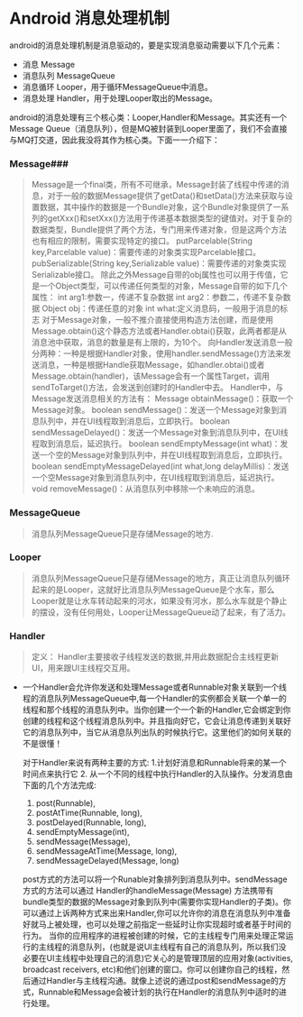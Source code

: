 ﻿# Android 消息处理机制
android的消息处理机制是消息驱动的，要是实现消息驱动需要以下几个元素：

- 消息 Message
- 消息队列  MessageQueue
- 消息循环  Looper，用于循环MessageQueue中消息。
- 消息处理  Handler，用于处理Looper取出的Message。

android的消息处理有三个核心类：Looper,Handler和Message。其实还有一个Message Queue（消息队列），但是MQ被封装到Looper里面了，我们不会直接与MQ打交道，因此我没将其作为核心类。下面一一介绍下：
### Message###
> Message是一个final类，所有不可继承，Message封装了线程中传递的消息，对于一般的数据Message提供了getData()和setData()方法来获取与设置数据，其中操作的数据是一个Bundle对象，这个Bundle对象提供了一系列的getXxx()和setXxx()方法用于传递基本数据类型的键值对。对于复杂的数据类型，Bundle提供了两个方法，专门用来传递对象，但是这两个方法也有相应的限制，需要实现特定的接口。
putParcelable(String key,Parcelable value)：需要传递的对象类实现Parcelable接口。
pubSerializable(String key,Serializable value)：需要传递的对象类实现Serializable接口。
除此之外Message自带的obj属性也可以用于传值，它是一个Object类型，可以传递任何类型的对象，Message自带的如下几个属性：
int arg1:参数一，传递不复杂数据
int arg2：参数二，传递不复杂数据
Object obj：传递任意的对象
int what:定义消息码，一般用于消息的标志
对于Message对象，一般不推介直接使用构造方法创建，而是使用Message.obtain()这个静态方法或者Handler.obtai()获取，此两者都是从消息池中获取，消息的数量是有上限的，为10个。
向Handler发送消息一般分两种：一种是根据Handler对象，使用handler.sendMessage()方法来发送消息，一种是根据Handle获取Message，如handler.obtai()或者Message.obtain(handler)，该Message会有一个属性Target，调用sendToTarget()方法，会发送到创建时的Handler中去。
Handler中，与Message发送消息相关的方法有：
Message obtainMessage()：获取一个Message对象。
boolean sendMessage()：发送一个Message对象到消息队列中，并在UI线程取到消息后，立即执行。
boolean sendMessageDelayed()：发送一个Message对象到消息队列中，在UI线程取到消息后，延迟执行。
boolean sendEmptyMessage(int what)：发送一个空的Message对象到队列中，并在UI线程取到消息后，立即执行。
boolean sendEmptyMessageDelayed(int what,long delayMillis)：发送一个空Message对象到消息队列中，在UI线程取到消息后，延迟执行。
void removeMessage()：从消息队列中移除一个未响应的消息。


### MessageQueue ###
> 消息队列MessageQueue只是存储Message的地方.


### Looper ###
> 消息队列MessageQueue只是存储Message的地方，真正让消息队列循环起来的是Looper，这就好比消息队列MessageQueue是个水车，那么Looper就是让水车转动起来的河水，如果没有河水，那么水车就是个静止的摆设，没有任何用处，Looper让MessageQueue动了起来，有了活力。
### Handler ###
> 定义： Handler主要接收子线程发送的数据,并用此数据配合主线程更新UI，用来跟UI主线程交互用。

- 一个Handler会允许你发送和处理Message或者Runnable对象关联到一个线程的消息队列MessageQueue中,每一个Handler的实例都会关联一个单一的线程和那个线程的消息队列中。当你创建一个一个新的Handler,它会绑定到你创建的线程和这个线程消息队列中。并且指向好它，它会让消息传递到关联好它的消息队列中，当它从消息队列出队的时候执行它。这里他们的如何关联的不是很懂！

   对于Handler来说有两种主要的方式: 1.计划好消息和Runnable将来的某一个时间点来执行它 2. 从一个不同的线程中执行Handler的入队操作。分发消息由下面的几个方法完成:
   1) post(Runnable),
   2) postAtTime(Runnable, long), 
   3) postDelayed(Runnable, long), 
   4) sendEmptyMessage(int), 
   5) sendMessage(Message), 
   6) sendMessageAtTime(Message, long), 
   7) sendMessageDelayed(Message, long)
   
   post方式的方法可以将一个Runable对象排列到消息队列中。sendMessage方式的方法可以通过 Handler的handleMessage(Message) 方法携带有bundle类型的数据的Message对象到队列中(需要你实现Handler的子类)。你可以通过上诉两种方式来出来Handler,你可以允许你的消息在消息队列中准备好就马上被处理，也可以处理之前指定一些延时让你实现超时或者基于时间的行为。
   当你的应用程序的进程被创建的时候，它的主线程专门用来处理正常运行的主线程的消息队列，(也就是说UI主线程有自己的消息队列，所以我们没必要在UI主线程中处理自己的消息)它关心的是管理顶层的应用对象(activities, broadcast receivers, etc)和他们创建的窗口。你可以创建你自己的线程，然后通过Handler与主线程沟通。就像上述说的通过post和sendMessage的方式，Runnable和Message会被计划的执行在Handler的消息队列中适时的进行处理。






